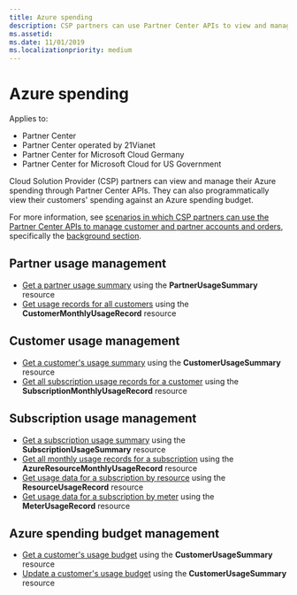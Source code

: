 ```yaml
---
title: Azure spending
description: CSP partners can use Partner Center APIs to view and manage their Azure spending. They can also programmatically view their customers' Azure spending against their budget.
ms.assetid: 
ms.date: 11/01/2019
ms.localizationpriority: medium
---
```


# Azure spending

Applies to:

- Partner Center
- Partner Center operated by 21Vianet
- Partner Center for Microsoft Cloud Germany
- Partner Center for Microsoft Cloud for US Government

Cloud Solution Provider (CSP) partners can view and manage their Azure spending through Partner Center APIs. They can also programmatically view their customers' spending against an Azure spending budget.

For more information, see [scenarios in which CSP partners can use the Partner Center APIs to manage customer and partner accounts and orders](scenarios.md), specifically the [background section](scenarios.md#background).

## Partner usage management

- [Get a partner usage summary](get-a-partner-usage-summary.md) using the **PartnerUsageSummary** resource
- [Get usage records for all customers](get-a-customer-s-usage-records.md) using the **CustomerMonthlyUsageRecord** resource

## Customer usage management

- [Get a customer's usage summary](get-a-customer-usage-summary.md) using the **CustomerUsageSummary** resource
- [Get all subscription usage records for a customer](get-a-customer-subscription-s-usage-records.md) using the **SubscriptionMonthlyUsageRecord** resource

## Subscription usage management

- [Get a subscription usage summary](get-a-customer-subscription-usage-summary.md) using the **SubscriptionUsageSummary** resource
- [Get all monthly usage records for a subscription](get-all-monthly-usage-records-for-a-subscription.md) using the **AzureResourceMonthlyUsageRecord** resource
- [Get usage data for a subscription by resource](get-a-customer-subscription-resource-usage-records.md) using the **ResourceUsageRecord** resource
- [Get usage data for a subscription by meter](get-a-customer-subscription-meter-usage-records.md) using the **MeterUsageRecord** resource

## Azure spending budget management

- [Get a customer's usage budget](get-a-customer-s-usage-spending-budget.md) using the **CustomerUsageSummary** resource
- [Update a customer's usage budget](update-a-customer-s-usage-spending-budget.md) using the **CustomerUsageSummary** resource
